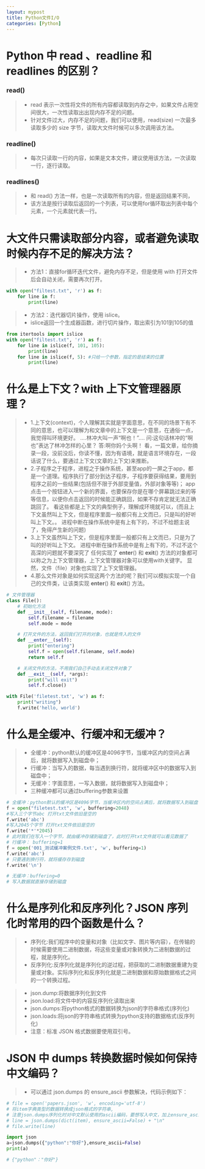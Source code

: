 ```yaml
---
layout: mypost
title: Python文件I/O
categories: [Python]
---
```


# Python 中 read 、readline 和 readlines 的区别？
### read()
> + read 表示一次性将文件的所有内容都读取到内存之中，如果文件占用空间很大，一次性读取出出现内存不足的问题。
> + 针对文件过大，内存不足的问题，我们可以使用，read(size) 一次最多读取多少的 size 字节，读取大文件时候可以多次调用该方法。
### readline()
> + 每次只读取一行的内容，如果是文本文件，建议使用该方法，一次读取一行，逐行读取。
### readlines()
> + 和 read() 方法一样，也是一次读取所有的内容，但是返回结果不同，
> + 该方法是按行读取后返回的一个列表，可以使用for循环取出列表中每个元素，一个元素就代表一行。

# 大文件只需读取部分内容，或者避免读取时候内存不足的解决方法？
> + 方法1：直接for循环迭代文件，避免内存不足，但是使用 with 打开文件后会自动关闭，需要再次打开。
```python
with open("filtest.txt", 'r') as f:
    for line in f:
        print(line)
```
> + 方法2：迭代器切片操作，使用 islice。
> + islice返回一个生成器函数，进行切片操作，取出索引为101到105的值
```python
from itertools import islice
with open("filtest.txt", 'r') as f:
    for line in islice(f, 101, 105):
        print(line)
    for line in islice(f, 5): #只给一个参数，指定的是结束的位置
        print(line)
```

# 什么是上下文？with 上下文管理器原理？
> + 1.上下文(context)，个人理解其实就是字面意思，在不同的场景下有不同的意思，也可以理解为和文章中的上下文是一个意思，在通俗一点，我觉得叫环境更好。
      ....林冲大叫一声“啊也！”....
      问:这句话林冲的“啊也”表达了林冲怎样的心里？
      答:啊你妈个头啊！
      看，一篇文章，给你摘录一段，没前没后，你读不懂，因为有语境，就是语言环境存在，一段话说了什么，要通过上下文(文章的上下文)来推断。
> + 2.子程序之于程序，进程之于操作系统，甚至app的一屏之于app，都是一个道理。程序执行了部分到达子程序，子程序要获得结果，要用到程序之前的一些结果(包括但不限于外部变量值，外部对象等等)；
      app点击一个按钮进入一个新的界面，也要保存你是在哪个屏幕跳过来的等等信息，以便你点击返回的时候能正确跳回，如果不存肯定就无法正确跳回了。
      看这些都是上下文的典型例子，理解成环境就可以，(而且上下文虽然叫上下文，但是程序里面一般都只有上文而已，只是叫的好听叫上下文。。
      进程中断在操作系统中是有上有下的，不过不给题主说了，免得产生新的问题)
> + 3.上下文虽然叫上下文，但是程序里面一般都只有上文而已，只是为了叫的好听叫上下文。
      进程中断在操作系统中是有上有下的，不过不这个高深的问题就不要深究了
      任何实现了 __enter__() 和 __exit__() 方法的对象都可以称之为上下文管理器，上下文管理器对象可以使用with关键字。
      显然，文件（file）对象也实现了上下文管理器。
> + 4.那么文件对象是如何实现这两个方法的呢？我们可以模拟实现一个自己的文件类，让该类实现 __enter__() 和 __exit__() 方法。

```python
# 文件管理器
class File():
    # 初始化方法
    def __init__(self, filename, mode):
        self.filename = filename
        self.mode = mode

    # 打开文件的方法，返回我们打开的对象，也就是传入的文件
    def __enter__(self):
        print("entering")
        self.f = open(self.filename, self.mode)
        return self.f

    # 关闭文件的方法，不用我们自己手动去关闭文件对象了
    def __exit__(self, *args):
        print("will exit")
        self.f.close()

with File('filetest.txt', 'w') as f:
    print("writing")
    f.write('hello, world')
```

# 什么是全缓冲、行缓冲和无缓冲？
> + 全缓冲：python默认的缓冲区是4096字节，当缓冲区内的空间占满后，就将数据写入到磁盘中；
> + 行缓冲：当写入的数据，每当遇到换行符，就将缓冲区中的数据写入到磁盘中；
> + 无缓冲：字面意思，一写入数据，就将数据写入到磁盘中；
> + 三种缓冲都可以通过buffering参数来设置

```python
# 全缓冲：python默认的缓冲区是4096字节，当缓冲区内的空间占满后，就将数据写入到磁盘中；
f = open("filetest.txt", 'w', buffering=2048)
#写入三个字节abc 打开txt文件依旧是空的
f.write('abc')
#写入2045个字节 打开txt文件依旧是空的
f.write('*'*2045)
# 此时我们在写入一个字节，就由缓冲存储到磁盘了，此时打开txt文件就可以看见数据了
# 行缓冲： buffering=1
f = open('001_测试缓冲案例文件.txt', 'w', buffering=1)
f.write('abc')
# 只要遇到换行符，就将缓存存到磁盘
f.write('\n')

# 无缓冲：buffering=0
# 写入数据就直接存储到磁盘
```

# 什么是序列化和反序列化？JSON 序列化时常用的四个函数是什么？
> + 序列化:我们程序中的变量和对象（比如文字、图片等内容），在传输的时候需要使用二进制数据，将这些变量或对象转换为二进制数据的过程，就是序列化。
> + 反序列化:反序列化就是序列化的逆过程，把获取的二进制数据重建为变量或对象。实际序列化和反序列化就是二进制数据和原始数据格式之间的一个转换过程。

> + json.dump:将数据序列化到文件
> + json.load:将文件中的内容反序列化读取出来
> + json.dumps:将python格式的数据转换为json的字符串格式(序列化)
> + json.loads:将json的字符串格式转换为python支持的数据格式(反序列化)
> + 注意：标准 JSON 格式数据要使用双引号。

# JSON 中 dumps 转换数据时候如何保持中文编码？
> + 可以通过 json.dumps 的 ensure_ascii 参数解决，代码示例如下：

```python
# file = open('papers.json', 'w', encoding='utf-8')
# 将item字典类型的数据转换成json格式的字符串,
# 注意json.dumps序列化时对中文默认使用的ascii编码，要想写入中文，加上ensure_ascii=False
# line = json.dumps(dict(item), ensure_ascii=False) + "\n"
# file.write(line)

import json
a=json.dumps({"python":"你好"},ensure_ascii=False)
print(a)

# {"python"："你好"}
```